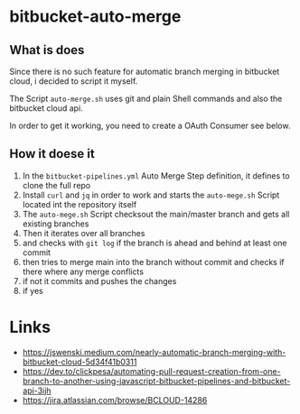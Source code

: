 # bitbucket-auto-merge

## What is does 

Since there is no such feature for automatic branch merging in bitbucket cloud, i decided to script it myself.

The Script `auto-merge.sh` uses git and plain Shell commands and also the bitbucket cloud api.

In order to get it working, you need to create a OAuth Consumer see below.

## How it doese it

1. In the `bitbucket-pipelines.yml` Auto Merge Step definition, it defines to clone the full repo
2. Install `curl` and `jq` in order to work and starts the `auto-mege.sh` Script located int the repository itself
3. The `auto-mege.sh` Script checksout the main/master branch and gets all existing branches
4. Then it iterates over all branches
5. and checks with `git log` if the branch is ahead and behind at least one commit
6. then tries to merge main into the branch without commit and checks if there where any merge conflicts
7. if not it commits and pushes the changes
8. if yes 


# Links

- https://jswenski.medium.com/nearly-automatic-branch-merging-with-bitbucket-cloud-5d34f41b0311
- https://dev.to/clickpesa/automating-pull-request-creation-from-one-branch-to-another-using-javascript-bitbucket-pipelines-and-bitbucket-api-3ijh
- https://jira.atlassian.com/browse/BCLOUD-14286

